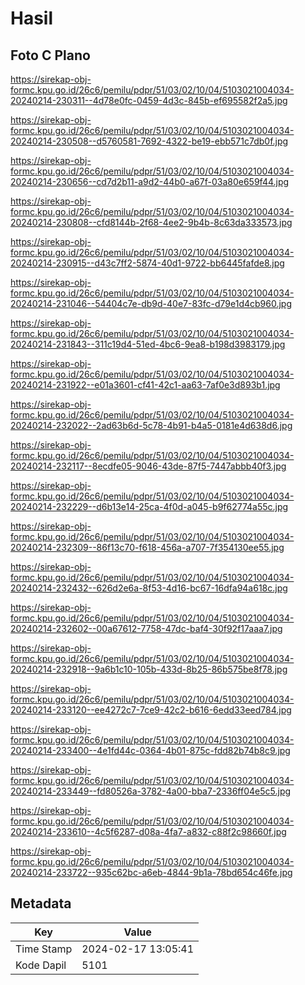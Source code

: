# Hasil

## Foto C Plano

https://sirekap-obj-formc.kpu.go.id/26c6/pemilu/pdpr/51/03/02/10/04/5103021004034-20240214-230311--4d78e0fc-0459-4d3c-845b-ef695582f2a5.jpg

https://sirekap-obj-formc.kpu.go.id/26c6/pemilu/pdpr/51/03/02/10/04/5103021004034-20240214-230508--d5760581-7692-4322-be19-ebb571c7db0f.jpg

https://sirekap-obj-formc.kpu.go.id/26c6/pemilu/pdpr/51/03/02/10/04/5103021004034-20240214-230656--cd7d2b11-a9d2-44b0-a67f-03a80e659f44.jpg

https://sirekap-obj-formc.kpu.go.id/26c6/pemilu/pdpr/51/03/02/10/04/5103021004034-20240214-230808--cfd8144b-2f68-4ee2-9b4b-8c63da333573.jpg

https://sirekap-obj-formc.kpu.go.id/26c6/pemilu/pdpr/51/03/02/10/04/5103021004034-20240214-230915--d43c7ff2-5874-40d1-9722-bb6445fafde8.jpg

https://sirekap-obj-formc.kpu.go.id/26c6/pemilu/pdpr/51/03/02/10/04/5103021004034-20240214-231046--54404c7e-db9d-40e7-83fc-d79e1d4cb960.jpg

https://sirekap-obj-formc.kpu.go.id/26c6/pemilu/pdpr/51/03/02/10/04/5103021004034-20240214-231843--311c19d4-51ed-4bc6-9ea8-b198d3983179.jpg

https://sirekap-obj-formc.kpu.go.id/26c6/pemilu/pdpr/51/03/02/10/04/5103021004034-20240214-231922--e01a3601-cf41-42c1-aa63-7af0e3d893b1.jpg

https://sirekap-obj-formc.kpu.go.id/26c6/pemilu/pdpr/51/03/02/10/04/5103021004034-20240214-232022--2ad63b6d-5c78-4b91-b4a5-0181e4d638d6.jpg

https://sirekap-obj-formc.kpu.go.id/26c6/pemilu/pdpr/51/03/02/10/04/5103021004034-20240214-232117--8ecdfe05-9046-43de-87f5-7447abbb40f3.jpg

https://sirekap-obj-formc.kpu.go.id/26c6/pemilu/pdpr/51/03/02/10/04/5103021004034-20240214-232229--d6b13e14-25ca-4f0d-a045-b9f62774a55c.jpg

https://sirekap-obj-formc.kpu.go.id/26c6/pemilu/pdpr/51/03/02/10/04/5103021004034-20240214-232309--86f13c70-f618-456a-a707-7f354130ee55.jpg

https://sirekap-obj-formc.kpu.go.id/26c6/pemilu/pdpr/51/03/02/10/04/5103021004034-20240214-232432--626d2e6a-8f53-4d16-bc67-16dfa94a618c.jpg

https://sirekap-obj-formc.kpu.go.id/26c6/pemilu/pdpr/51/03/02/10/04/5103021004034-20240214-232602--00a67612-7758-47dc-baf4-30f92f17aaa7.jpg

https://sirekap-obj-formc.kpu.go.id/26c6/pemilu/pdpr/51/03/02/10/04/5103021004034-20240214-232918--9a6b1c10-105b-433d-8b25-86b575be8f78.jpg

https://sirekap-obj-formc.kpu.go.id/26c6/pemilu/pdpr/51/03/02/10/04/5103021004034-20240214-233120--ee4272c7-7ce9-42c2-b616-6edd33eed784.jpg

https://sirekap-obj-formc.kpu.go.id/26c6/pemilu/pdpr/51/03/02/10/04/5103021004034-20240214-233400--4e1fd44c-0364-4b01-875c-fdd82b74b8c9.jpg

https://sirekap-obj-formc.kpu.go.id/26c6/pemilu/pdpr/51/03/02/10/04/5103021004034-20240214-233449--fd80526a-3782-4a00-bba7-2336ff04e5c5.jpg

https://sirekap-obj-formc.kpu.go.id/26c6/pemilu/pdpr/51/03/02/10/04/5103021004034-20240214-233610--4c5f6287-d08a-4fa7-a832-c88f2c98660f.jpg

https://sirekap-obj-formc.kpu.go.id/26c6/pemilu/pdpr/51/03/02/10/04/5103021004034-20240214-233722--935c62bc-a6eb-4844-9b1a-78bd654c46fe.jpg


## Metadata

| Key        | Value               |
| ---------- | ------------------- |
| Time Stamp | 2024-02-17 13:05:41 |
| Kode Dapil | 5101                |



